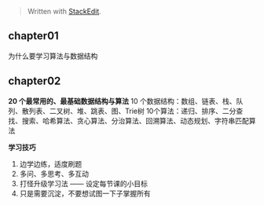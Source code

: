 


> Written with [StackEdit](https://stackedit.io/).

## chapter01

为什么要学习算法与数据结构



## chapter02
**20 个最常用的、最基础数据结构与算法**
10 个数据结构：数组、链表、栈、队列、散列表、二叉树、堆、跳表、图、Trie树
10个算法：递归、排序、二分查找、搜索、哈希算法、贪心算法、分治算法、回溯算法、动态规划、字符串匹配算法

**学习技巧**
1. 边学边练，适度刷题
2. 多问、多思考、多互动
3. 打怪升级学习法 —— 设定每节课的小目标
4. 只是需要沉淀，不要想试图一下子掌握所有



<!--stackedit_data:
eyJoaXN0b3J5IjpbLTQ4MzAwMjE5OSwtMTM3NTI0ODMxMiw3MD
MxMTAyMzJdfQ==
-->